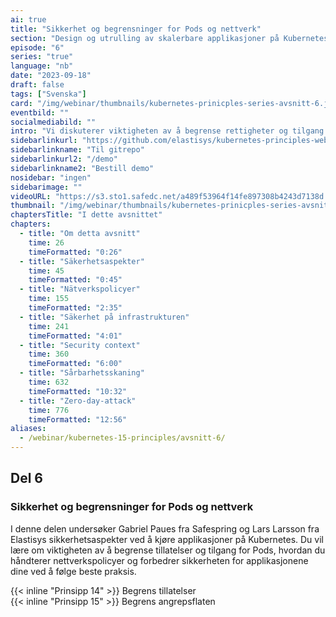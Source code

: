 ```yaml
---
ai: true
title: "Sikkerhet og begrensninger for Pods og nettverk"
section: "Design og utrulling av skalerbare applikasjoner på Kubernetes"
episode: "6"
series: "true"
language: "nb"
date: "2023-09-18"
draft: false
tags: ["Svenska"]
card: "/img/webinar/thumbnails/kubernetes-prinicples-series-avsnitt-6.jpeg"
eventbild: ""
socialmediabild: ""
intro: "Vi diskuterer viktigheten av å begrense rettigheter og tilgang for Pods, hvordan du håndterer nettverkspolicyer og forbedrer sikkerheten til applikasjonene dine."
sidebarlinkurl: "https://github.com/elastisys/kubernetes-principles-webinar-series"
sidebarlinkname: "Til gitrepo"
sidebarlinkurl2: "/demo"
sidebarlinkname2: "Bestill demo"
nosidebar: "ingen"
sidebarimage: ""
videoURL: "https://s3.sto1.safedc.net/a489f53964f14fe897308b4243d7138d:processedvideos/safespring-elastisys_webcast_episode_6/master.m3u8"
thumbnail: "/img/webinar/thumbnails/kubernetes-prinicples-series-avsnitt-6.jpeg"
chaptersTitle: "I dette avsnittet"
chapters:
  - title: "Om detta avsnitt"
    time: 26
    timeFormatted: "0:26"
  - title: "Säkerhetsaspekter"
    time: 45
    timeFormatted: "0:45"
  - title: "Nätverkspolicyer"
    time: 155
    timeFormatted: "2:35"
  - title: "Säkerhet på infrastrukturen"
    time: 241
    timeFormatted: "4:01"
  - title: "Security context"
    time: 360
    timeFormatted: "6:00"
  - title: "Sårbarhetsskaning"
    time: 632
    timeFormatted: "10:32"
  - title: "Zero-day-attack"
    time: 776
    timeFormatted: "12:56"
aliases:
  - /webinar/kubernetes-15-principles/avsnitt-6/
---
```

## Del 6

### Sikkerhet og begrensninger for Pods og nettverk

I denne delen undersøker Gabriel Paues fra Safespring og Lars Larsson fra Elastisys sikkerhetsaspekter ved å kjøre applikasjoner på Kubernetes. Du vil lære om viktigheten av å begrense tillatelser og tilgang for Pods, hvordan du håndterer nettverkspolicyer og forbedrer sikkerheten for applikasjonene dine ved å følge beste praksis.

{{< inline "Prinsipp 14" >}} Begrens tillatelser  
{{< inline "Prinsipp 15" >}} Begrens angrepsflaten
